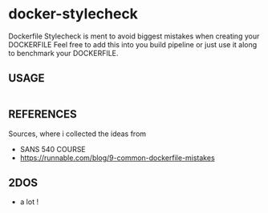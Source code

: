 # docker-stylecheck
Dockerfile Stylecheck is ment to avoid biggest mistakes when creating your DOCKERFILE
Feel free to add this into you build pipeline or just use it along to benchmark your DOCKERFILE.

## USAGE
```bash

```

## REFERENCES
Sources, where i collected the ideas from
- SANS 540 COURSE
- https://runnable.com/blog/9-common-dockerfile-mistakes




## 2DOS 
- a lot !

